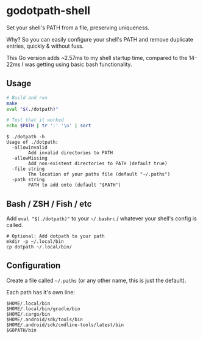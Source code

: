<!--
SPDX-FileCopyrightText: 2023 froggie <legal@frogg.ie>

SPDX-License-Identifier: OSL-3.0
-->

# godotpath-shell
Set your shell's PATH from a file, preserving uniqueness.

Why? So you can easily configure your shell's PATH and remove duplicate entries, quickly & without fuss.

This Go version adds ~2.57ms to my shell startup time, compared to the 14-22ms I was getting using basic bash functionality.

## Usage

```bash
# Build and run
make
eval "$(./dotpath)"

# Test that it worked
echo $PATH | tr ':' '\n' | sort
```

```
$ ./dotpath -h
Usage of ./dotpath:
  -allowInvalid
        Add invalid directories to PATH
  -allowMissing
        Add non-existent directories to PATH (default true)
  -file string
        The location of your paths file (default "~/.paths")
  -path string
        PATH to add onto (default "$PATH")
```

## Bash / ZSH / Fish / etc

Add `eval "$(./dotpath)"` to your `~/.bashrc` / whatever your shell's config is called.

```
# Optional: Add dotpath to your path
mkdir -p ~/.local/bin
cp dotpath ~/.local/bin/
```

## Configuration

Create a file called `~/.paths` (or any other name, this is just the default).

Each path has it's own line:
```
$HOME/.local/bin
$HOME/.local/bin/gradle/bin
$HOME/.cargo/bin
$HOME/.android/sdk/tools/bin
$HOME/.android/sdk/cmdline-tools/latest/bin
$GOPATH/bin
```
